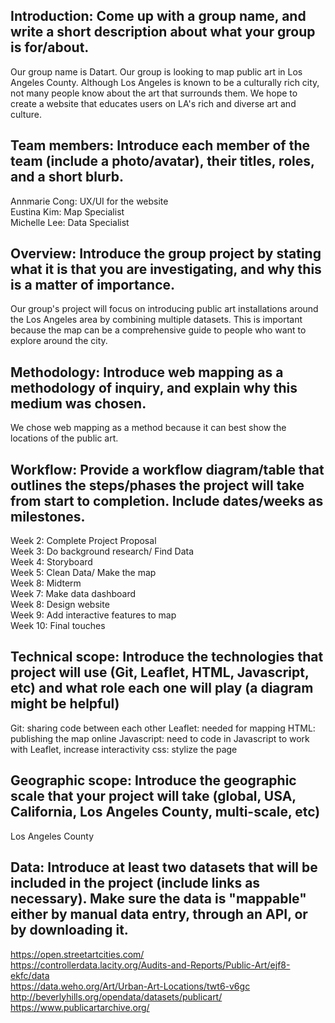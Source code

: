 ## Introduction: Come up with a group name, and write a short description about what your group is for/about.
Our group name is Datart. Our group is looking to map public art in Los Angeles County. Although Los Angeles is known to be a culturally rich city, not many people know about the art that surrounds them. We hope to create a website that educates users on LA's rich and diverse art and culture. 
## Team members: Introduce each member of the team (include a photo/avatar), their titles, roles, and a short blurb.
Annmarie Cong: UX/UI for the website<br/>
Eustina Kim: Map Specialist<br/>
Michelle Lee: Data Specialist<br/>
## Overview: Introduce the group project by stating what it is that you are investigating, and why this is a matter of importance.
Our group's project will focus on introducing public art installations around the Los Angeles area by combining multiple datasets. This is important because the map can be a comprehensive guide to people who want to explore around the city. 
## Methodology: Introduce web mapping as a methodology of inquiry, and explain why this medium was chosen.
We chose web mapping as a method because it can best show the locations of the public art.
## Workflow: Provide a workflow diagram/table that outlines the steps/phases the project will take from start to completion. Include dates/weeks as milestones.
Week 2: Complete Project Proposal<br/>
Week 3: Do background research/ Find Data<br/>
Week 4: Storyboard<br/>
Week 5: Clean Data/ Make the map<br/>
Week 8: Midterm<br/>
Week 7: Make data dashboard<br/>
Week 8: Design website<br/>
Week 9: Add interactive features to map<br/>
Week 10: Final touches<br/>
## Technical scope: Introduce the technologies that project will use (Git, Leaflet, HTML, Javascript, etc) and what role each one will play (a diagram might be helpful)
Git: sharing code between each other
Leaflet: needed for mapping
HTML: publishing the map online
Javascript: need to code in Javascript to work with Leaflet, increase interactivity
css: stylize the page
## Geographic scope: Introduce the geographic scale that your project will take (global, USA, California, Los Angeles County, multi-scale, etc)
Los Angeles County
## Data: Introduce at least two datasets that will be included in the project (include links as necessary). Make sure the data is "mappable" either by manual data entry, through an API, or by downloading it.
https://open.streetartcities.com/<br/>
https://controllerdata.lacity.org/Audits-and-Reports/Public-Art/ejf8-ekfc/data<br/>
https://data.weho.org/Art/Urban-Art-Locations/twt6-v6gc<br/>
http://beverlyhills.org/opendata/datasets/publicart/<br/>
https://www.publicartarchive.org/<br/>


